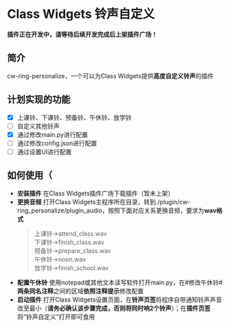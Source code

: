 # Class Widgets 铃声自定义
**插件正在开发中，请等待后续开发完成后上架插件广场！**
## 简介
cw-ring-personalize，一个可以为Class Widgets提供**高度自定义铃声**的插件
## 计划实现的功能
- [x] 上课铃、下课铃、预备铃、午休铃、放学铃
- [ ] 自定义其他铃声
- [x] 通过修改main.py进行配置
- [ ] 通过修改config.json进行配置
- [ ] 通过设置UI进行配置
## 如何使用（
- **安装插件**  在Class Widgets插件广场下载插件（暂未上架）
- **更换音频**  打开Class Widgets主程序所在目录，转到./plugin/cw-ring_personalize/plugin_audio，按照下面对应关系更换音频，要求为**wav格式** <br>
  >上课铃→attend_class.wav <br> 下课铃→finish_class.wav <br> 预备铃→prepare_class.wav <br> 午休铃→noon.wav <br> 放学铃→finish_school.wav
- **配置午休铃**  使用notepad或其他文本读写软件打开main.py，在#修改午休铃#**两条同名注释**之间的区域**依照注释提示**修改配置
- **启动插件**  打开Class Widgets设置页面，在**铃声页签**将程序自带通知铃声声音改至最小（**请务必确认该步骤完成，否则将同时响2个铃声**）；在**插件页签**将“铃声自定义”打开即可食用
